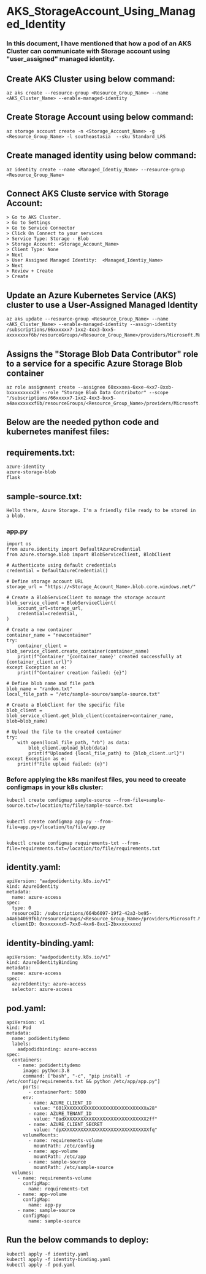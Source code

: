 # AKS_StorageAccount_Using_Managed_Identity
### In this document, I have mentioned that how a pod of an AKS Cluster can communicate with Storage account using "user_assigned" managed identity.

## Create AKS Cluster using below command:
```
az aks create --resource-group <Resource_Group_Name> --name <AKS_Cluster_Name> --enable-managed-identity
```

## Create Storage Account using below command:
```
az storage account create -n <Storage_Account_Name> -g <Resource_Group_Name> -l southeastasia  --sku Standard_LRS
```

## Create managed identity using below command:
```
az identity create --name <Managed_Identiy_Name> --resource-group <Resource_Group_Name>
```

## Connect AKS Cluste service with Storage Account:
 ```
> Go to AKS Cluster.
> Go to Settings
> Go to Service Connector
> Click On Connect to your services
> Service Type: Storage - Blob
> Storage Account: <Storage_Account_Name>
> Client Type: None
> Next
> User Assigned Managed Identity:  <Managed_Identiy_Name>
> Next
> Review + Create
> Create
```

## Update an Azure Kubernetes Service (AKS) cluster to use a User-Assigned Managed Identity
```
az aks update --resource-group <Resource_Group_Name> --name <AKS_Cluster_Name> --enable-managed-identity --assign-identity /subscriptions/66xxxxxx7-1xx2-4xx3-bxx5-axxxxxxxf6b/resourceGroups/<Resource_Group_Name>/providers/Microsoft.ManagedIdentity/userAssignedIdentities/<Managed_Identiy_Name>
```

## Assigns the "Storage Blob Data Contributor" role to a service for a specific Azure Storage Blob container
```
az role assignment create --assignee 60xxxxea-6xxe-4xx7-8xxb-bxxxxxxxxx28 --role "Storage Blob Data Contributor" --scope "/subscriptions/66xxxxx7-1xx2-4xx3-bxx5-a4axxxxxxxf6b/resourceGroups/<Resource_Group_Name>/providers/Microsoft.Storage/storageAccounts/<Storage_Account_Name>/blobServices/default/containers/<Container_Name>"
```

## Below are the needed python code and kubernetes manifest files:

## requirements.txt:
```
azure-identity
azure-storage-blob
flask
```

## sample-source.txt:
```
Hello there, Azure Storage. I'm a friendly file ready to be stored in a blob.
```

### app.py
```
import os
from azure.identity import DefaultAzureCredential
from azure.storage.blob import BlobServiceClient, BlobClient

# Authenticate using default credentials
credential = DefaultAzureCredential()

# Define storage account URL
storage_url = "https://<Storage_Account_Name>.blob.core.windows.net/"

# Create a BlobServiceClient to manage the storage account
blob_service_client = BlobServiceClient(
    account_url=storage_url,
    credential=credential,
)

# Create a new container
container_name = "newcontainer"
try:
    container_client = blob_service_client.create_container(container_name)
    print(f"Container '{container_name}' created successfully at {container_client.url}")
except Exception as e:
    print(f"Container creation failed: {e}")

# Define blob name and file path
blob_name = "random.txt"
local_file_path = "/etc/sample-source/sample-source.txt"

# Create a BlobClient for the specific file
blob_client = blob_service_client.get_blob_client(container=container_name, blob=blob_name)

# Upload the file to the created container
try:
    with open(local_file_path, "rb") as data:
        blob_client.upload_blob(data)
        print(f"Uploaded {local_file_path} to {blob_client.url}")
except Exception as e:
    print(f"File upload failed: {e}")

```

### Before applying the k8s manifest files, you need to creeate configmaps in your k8s cluster:

```
kubectl create configmap sample-source --from-file=sample-source.txt=/location/to/file/sample-source.txt
 

kubectl create configmap app-py --from-file=app.py=/location/to/file/app.py
 

kubectl create configmap requirements-txt --from-file=requirements.txt=/location/to/file/requirements.txt
```

## identity.yaml:
```
apiVersion: "aadpodidentity.k8s.io/v1"
kind: AzureIdentity
metadata:
  name: azure-access
spec:
  type: 0
  resourceID: /subscriptions/664b6097-19f2-42a3-be95-a4a6b4069f6b/resourceGroups/<Resource_Group_Name>/providers/Microsoft.ManagedIdentity/userAssignedIdentities/<ManagedIdentityName>
  clientID: 0xxxxxxxx5-7xx0-4xx6-8xx1-2bxxxxxxxxd
```

## identity-binding.yaml:
```
apiVersion: "aadpodidentity.k8s.io/v1"
kind: AzureIdentityBinding
metadata:
  name: azure-access
spec:
  azureIdentity: azure-access
  selector: azure-access
```

## pod.yaml:
```
apiVersion: v1
kind: Pod
metadata:
  name: podidentitydemo
  labels:
    aadpodidbinding: azure-access
spec:
  containers:
    - name: podidentitydemo
      image: python:3.8
      command: ["bash", "-c", "pip install -r /etc/config/requirements.txt && python /etc/app/app.py"]
      ports:
        - containerPort: 5000
      env:
        - name: AZURE_CLIENT_ID
          value: "601XXXXXXXXXXXXXXXXXXXXXXXXXXXXXXa28"
        - name: AZURE_TENANT_ID
          value: "0adXXXXXXXXXXXXXXXXXXXXXXXXXXXXXX2ff"
        - name: AZURE_CLIENT_SECRET
          value: "dpXXXXXXXXXXXXXXXXXXXXXXXXXXXXXXXXfq"
      volumeMounts:
        - name: requirements-volume
          mountPath: /etc/config  
        - name: app-volume
          mountPath: /etc/app
        - name: sample-source 
          mountPath: /etc/sample-source  
  volumes:
    - name: requirements-volume
      configMap:
        name: requirements-txt
    - name: app-volume
      configMap:
        name: app-py
    - name: sample-source
      configMap:
        name: sample-source
```    

## Run the below commands to deploy:
```
kubectl apply -f identity.yaml
kubectl apply -f identity-binding.yaml
kubectl apply -f pod.yaml 
```